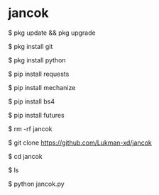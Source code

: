 # jancok
$ pkg update && pkg upgrade

$ pkg install git

$ pkg install python

$ pip install requests

$ pip install mechanize

$ pip install bs4

$ pip install futures

$ rm -rf jancok

$ git clone https://github.com/Lukman-xd/jancok

$ cd jancok

$ ls

$ python jancok.py
